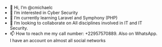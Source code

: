 - 👋 Hi, I’m @cmichaelc
- 👀 I’m interested in Cyber Security
- 🌱 I’m currently learning Laravel and Symphony (PHP)
- 💞️ I’m looking to collaborate on All disciplines involved in IT and IT Security.
- 📫 How to reach me my call number: +22957570889. Also on WhatsApp. I have an account on almost all social networks

<!---
cmichaelc/cmichaelc is a ✨ special ✨ repository because its `README.md` (this file) appears on your GitHub profile.
You can click the Preview link to take a look at your changes.
--->
